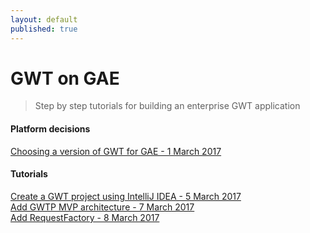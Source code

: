```yaml
---
layout: default
published: true
---
```


# [](#header-1)GWT on GAE 

> Step by step tutorials for building an enterprise GWT application   
    
  
#### [](#header-2)Platform decisions  
[Choosing a version of GWT for GAE - 1 March 2017](which-gwt-on-gae)  

#### [](#header-2)Tutorials  
[Create a GWT project using IntelliJ IDEA - 5 March 2017](intelliJ-basic-project)  
[Add GWTP MVP architecture - 7 March 2017](add-gwtp-mvp-architecture)  
[Add RequestFactory - 8 March 2017](add-rf-guice)
